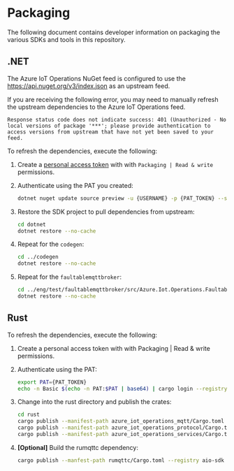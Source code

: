 # Packaging

The following document contains developer information on packaging the various SDKs and tools in this repository.

## .NET

The Azure IoT Operations NuGet feed is configured to use the https://api.nuget.org/v3/index.json as an upstream feed. 

If you are receiving the following error, you may need to manually refresh the upstream dependencies to the Azure IoT Operations feed.

```output
Response status code does not indicate success: 401 (Unauthorized - No local versions of package '***'; please provide authentication to access versions from upstream that have not yet been saved to your feed.
```

To refresh the dependencies, execute the following:

1. Create a [personal access token](https://dev.azure.com/azure-iot-sdks/_usersSettings/tokens) with with `Packaging | Read & write` permissions.

1. Authenticate using the PAT you created:

    ```bash
    dotnet nuget update source preview -u {USERNAME} -p {PAT_TOKEN} --store-password-in-clear-text
    ```

1. Restore the SDK project to pull dependencies from upstream:

    ```bash
    cd dotnet
    dotnet restore --no-cache
    ```

1. Repeat for the `codegen`:

    ```bash
    cd ../codegen
    dotnet restore --no-cache
    ```

1. Repeat for the `faultablemqttbroker`:

    ```bash
    cd ../eng/test/faultablemqttbroker/src/Azure.Iot.Operations.FaultableMqttBroker
    dotnet restore --no-cache
    ```

## Rust

To refresh the dependencies, execute the following:

1. Create a personal access token with with Packaging | Read & write permissions.

1. Authenticate using the PAT:

    ```bash
    export PAT={PAT_TOKEN}
    echo -n Basic $(echo -n PAT:$PAT | base64) | cargo login --registry aio-sdks
    ```

1. Change into the rust directory and publish the crates:

    ```bash
    cd rust
    cargo publish --manifest-path azure_iot_operations_mqtt/Cargo.toml --registry aio-sdk
    cargo publish --manifest-path azure_iot_operations_protocol/Cargo.toml --registry aio-sdk
    cargo publish --manifest-path azure_iot_operations_services/Cargo.toml --registry aio-sdk
    ```

1. **[Optional]** Build the rumqttc dependency:

    ```bash
    cargo publish --manfest-path rumqttc/Cargo.toml --registry aio-sdk --features use-native-tls --no-default-features
    ```
